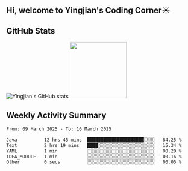 ## Hi, welcome to Yingjian's Coding Corner☀️

## GitHub Stats
![Yingjian's GitHub stats](https://github-readme-stats.vercel.app/api?username=BigBigBai&show_icons=true&hide=stars,issues&hide_border=true&theme=merko&bg_color=00000000)
<img height="150em" src="https://github-readme-stats.vercel.app/api/top-langs/?username=BigBigBai&layout=compact&hide_border=true&theme=merko&bg_color=00000000"/>

## Weekly Activity Summary

<!--START_SECTION:waka-->

```txt
From: 09 March 2025 - To: 16 March 2025

Java          12 hrs 45 mins  █████████████████████░░░░   84.25 %
Text          2 hrs 19 mins   ████░░░░░░░░░░░░░░░░░░░░░   15.34 %
YAML          1 min           ░░░░░░░░░░░░░░░░░░░░░░░░░   00.20 %
IDEA_MODULE   1 min           ░░░░░░░░░░░░░░░░░░░░░░░░░   00.16 %
Other         0 secs          ░░░░░░░░░░░░░░░░░░░░░░░░░   00.05 %
```

<!--END_SECTION:waka-->



